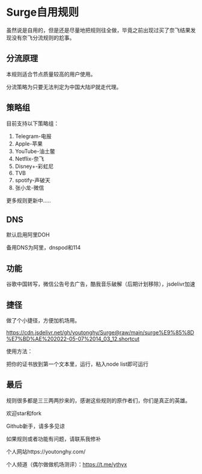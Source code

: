 # Surge自用规则

虽然说是自用的，但是还是尽量地把规则往全做，毕竟之前出现过买了奈飞结果发现没有奈飞分流规则的尬事。

## 分流原理

本规则适合节点质量较高的用户使用。

分流策略为只要无法判定为中国大陆IP就走代理。

## 策略组

目前支持以下策略组：

1. Telegram-电报
2. Apple-苹果
3. YouTube-油土鳖
4. Netflix-奈飞
5. Disney+-彩虹尼
6. TVB
7. spotify-声破天
8. 张小龙-微信

更多规则更新中.....

## DNS

默认启用阿里DOH

备用DNS为阿里，dnspod和114

## 功能

谷歌中国转写，微信公告号去广告，酷我音乐破解（后期计划移除），jsdelivr加速

## 捷径

做了个小捷径，方便加机场用。

https://cdn.jsdelivr.net/gh/youtonghy/Surge@raw/main/surge%E9%85%8D%E7%BD%AE%202022-05-07%2014_03_12.shortcut

使用方法：

把你的证书放到第一个文本里，运行，粘入node list即可运行

## 最后

规则很多都是三三两两抄来的，感谢这些规则的原作者们，你们是真正的英雄。

欢迎star和fork

Github新手，请多多见谅

如果规则或者功能有问题，请联系我修补

个人网站https://youtonghy.com/

个人频道（偶尔做做机场测评）：https://t.me/ythyx

